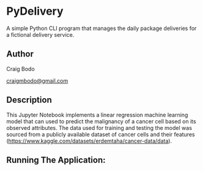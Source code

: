 # PyDelivery
A simple Python CLI program that manages the daily package deliveries for a fictional delivery service.

## Author

Craig Bodo

craigmbodo@gmail.com

## Description

This Jupyter Notebook implements a linear regression machine learning model that can used to predict the malignancy of a cancer cell based on its observed attributes. The data used for training and testing the model was sourced from a publicly available dataset of cancer cells and their features (https://www.kaggle.com/datasets/erdemtaha/cancer-data/data).

## Running The Application:


